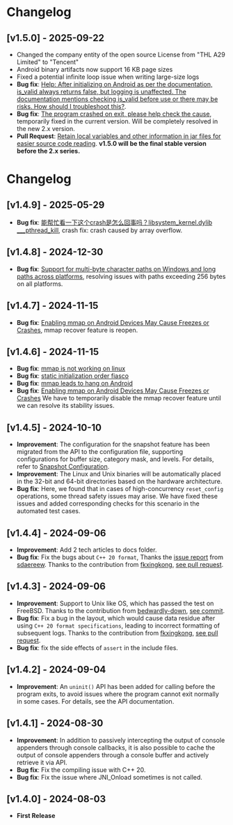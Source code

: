 # Changelog
## [v1.5.0] - 2025-09-22
- Changed the company entity of the open source License from "THL A29 Limited" to "Tencent"
- Android binary artifacts now support 16 KB page sizes
- Fixed a potential infinite loop issue when writing large-size logs
- **Bug fix**: [Help: After initializing on Android as per the documentation, is_valid always returns false, but logging is unaffected. The documentation mentions checking is_valid before use or there may be risks. How should I troubleshoot this?](https://github.com/Tencent/BqLog/issues/43).
- **Bug fix**: [The program crashed on exit, please help check the cause](https://github.com/Tencent/BqLog/issues/46), temporarily fixed in the current version. Will be completely resolved in the new 2.x version.
- **Pull Request**: [Retain local variables and other information in jar files for easier source code reading](https://github.com/Tencent/BqLog/pull/52).
**v1.5.0 will be the final stable version before the 2.x series.** 

# Changelog
## [v1.4.9] - 2025-05-29
- **Bug fix**: [能帮忙看一下这个crash是怎么回事吗？libsystem_kernel.dylib ___pthread_kill](https://github.com/Tencent/BqLog/issues/43), crash fix: crash caused by array overflow.

## [v1.4.8] - 2024-12-30
- **Bug fix**: [Support for multi-byte character paths on Windows and long paths across platforms](https://github.com/Tencent/BqLog/issues/37), resolving issues with paths exceeding 256 bytes on all platforms.

## [v1.4.7] - 2024-11-15
- **Bug fix**: [Enabling mmap on Android Devices May Cause Freezes or Crashes](https://github.com/Tencent/BqLog/issues/34), mmap recover feature is reopen.

## [v1.4.6] - 2024-11-15
- **Bug fix**: [mmap is not working on linux](https://github.com/Tencent/BqLog/issues/25)
- **Bug fix**: [static initialization order fiasco](https://github.com/Tencent/BqLog/issues/26)
- **Bug fix**: [mmap leads to hang on Android](https://github.com/Tencent/BqLog/issues/32)
- **Bug fix**: [Enabling mmap on Android Devices May Cause Freezes or Crashes](https://github.com/Tencent/BqLog/issues/34)
We have to temporarily disable the mmap recover feature until we can resolve its stability issues.

## [v1.4.5] - 2024-10-10
- **Improvement**: The configuration for the snapshot feature has been migrated from the API to the configuration file, supporting configurations for buffer size, category mask, and levels. For details, refer to [Snapshot Configuration](./README.md#snapshot).
- **Improvement**: The Linux and Unix binaries will be automatically placed in the 32-bit and 64-bit directories based on the hardware architecture.
- **Bug fix**: Here, we found that in cases of high-concurrency `reset_config` operations, some thread safety issues may arise. We have fixed these issues and added corresponding checks for this scenario in the automated test cases.

## [v1.4.4] - 2024-09-06
- **Improvement**: Add 2 tech articles to docs folder.
- **Bug fix**: Fix the bugs about `C++ 20 format`, Thanks the [issue report](https://github.com/Tencent/BqLog/issues/13) from [sdaereew](https://github.com/sdaereew).  Thanks to the contribution from [fkxingkong](https://github.com/fkxingkong), [see pull request](https://github.com/Tencent/BqLog/pull/17).

## [v1.4.3] - 2024-09-06
- **Improvement**: Support to Unix like OS, which has passed the test on FreeBSD. Thanks to the contribution from [bedwardly-down](https://github.com/bedwardly-down), [see commit](https://github.com/Tencent/BqLog/commit/77cfbc68fc38cceeb25ef75b6ccce3798e9c12e1).
- **Bug fix**: Fix a bug in the layout, which would cause data residue after using `C++ 20 format specifications`, leading to incorrect formatting of subsequent logs.  Thanks to the contribution from [fkxingkong](https://github.com/fkxingkong), [see pull request](https://github.com/Tencent/BqLog/pull/11).
- **Bug fix**: fix the side effects of `assert` in the include files.

## [v1.4.2] - 2024-09-04
- **Improvement**: An `uninit()` API has been added for calling before the program exits, to avoid issues where the program cannot exit normally in some cases. For details, see the API documentation.

## [v1.4.1] - 2024-08-30
- **Improvement**: In addition to passively intercepting the output of console appenders through console callbacks, it is also possible to cache the output of console appenders through a console buffer and actively retrieve it via API.
- **Bug fix**: Fix the compiling issue with C++ 20.
- **Bug fix**: Fix the issue where JNI_Onload sometimes is not called.

## [v1.4.0] - 2024-08-03
- **First Release**